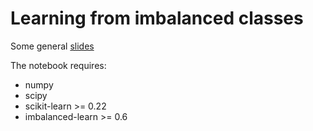 # Learning from imbalanced classes

Some general [slides](https://docs.google.com/presentation/d/1_JIhDMNG21B4fVU0ceCyQ39ReOqWYGdaVDELn63Ck2Y/edit?usp=sharing)

The notebook requires:

* numpy
* scipy
* scikit-learn >= 0.22
* imbalanced-learn >= 0.6
